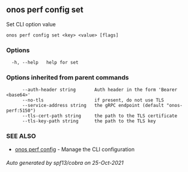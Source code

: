## onos perf config set

Set CLI option value

```
onos perf config set <key> <value> [flags]
```

### Options

```
  -h, --help   help for set
```

### Options inherited from parent commands

```
      --auth-header string       Auth header in the form 'Bearer <base64>'
      --no-tls                   if present, do not use TLS
      --service-address string   the gRPC endpoint (default "onos-perf:5150")
      --tls-cert-path string     the path to the TLS certificate
      --tls-key-path string      the path to the TLS key
```

### SEE ALSO

* [onos perf config](onos_perf_config.md)	 - Manage the CLI configuration

###### Auto generated by spf13/cobra on 25-Oct-2021
